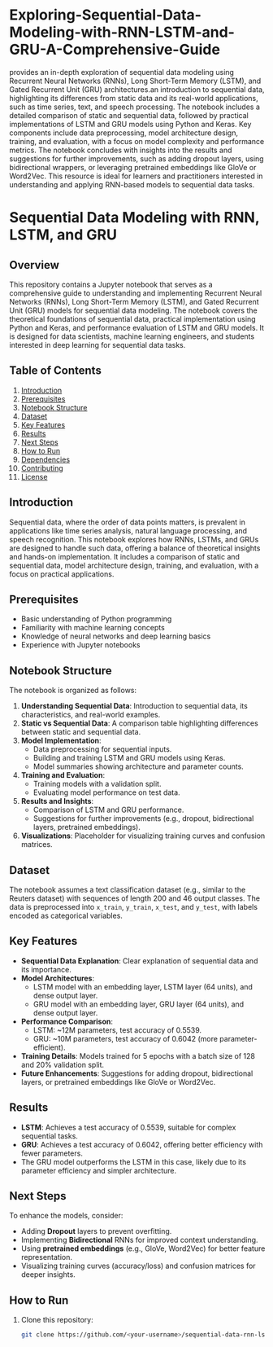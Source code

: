 # Exploring-Sequential-Data-Modeling-with-RNN-LSTM-and-GRU-A-Comprehensive-Guide
provides an in-depth exploration of sequential data modeling using Recurrent Neural Networks (RNNs), Long Short-Term Memory (LSTM), and Gated Recurrent Unit (GRU) architectures.an introduction to sequential data, highlighting its differences from static data and its real-world applications, such as time series, text, and speech processing.
The notebook includes a detailed comparison of static and sequential data, followed by practical implementations of LSTM and GRU models using Python and Keras. Key components include data preprocessing, model architecture design, training, and evaluation, with a focus on model complexity and performance metrics. The notebook concludes with insights into the results and suggestions for further improvements, such as adding dropout layers, using bidirectional wrappers, or leveraging pretrained embeddings like GloVe or Word2Vec. This resource is ideal for learners and practitioners interested in understanding and applying RNN-based models to sequential data tasks.
# Sequential Data Modeling with RNN, LSTM, and GRU

## Overview
This repository contains a Jupyter notebook that serves as a comprehensive guide to understanding and implementing Recurrent Neural Networks (RNNs), Long Short-Term Memory (LSTM), and Gated Recurrent Unit (GRU) models for sequential data modeling. The notebook covers the theoretical foundations of sequential data, practical implementation using Python and Keras, and performance evaluation of LSTM and GRU models. It is designed for data scientists, machine learning engineers, and students interested in deep learning for sequential data tasks.

## Table of Contents
1. [Introduction](#introduction)
2. [Prerequisites](#prerequisites)
3. [Notebook Structure](#notebook-structure)
4. [Dataset](#dataset)
5. [Key Features](#key-features)
6. [Results](#results)
7. [Next Steps](#next-steps)
8. [How to Run](#how-to-run)
9. [Dependencies](#dependencies)
10. [Contributing](#contributing)
11. [License](#license)

## Introduction
Sequential data, where the order of data points matters, is prevalent in applications like time series analysis, natural language processing, and speech recognition. This notebook explores how RNNs, LSTMs, and GRUs are designed to handle such data, offering a balance of theoretical insights and hands-on implementation. It includes a comparison of static and sequential data, model architecture design, training, and evaluation, with a focus on practical applications.

## Prerequisites
- Basic understanding of Python programming
- Familiarity with machine learning concepts
- Knowledge of neural networks and deep learning basics
- Experience with Jupyter notebooks

## Notebook Structure
The notebook is organized as follows:
1. **Understanding Sequential Data**: Introduction to sequential data, its characteristics, and real-world examples.
2. **Static vs Sequential Data**: A comparison table highlighting differences between static and sequential data.
3. **Model Implementation**:
   - Data preprocessing for sequential inputs.
   - Building and training LSTM and GRU models using Keras.
   - Model summaries showing architecture and parameter counts.
4. **Training and Evaluation**:
   - Training models with a validation split.
   - Evaluating model performance on test data.
5. **Results and Insights**:
   - Comparison of LSTM and GRU performance.
   - Suggestions for further improvements (e.g., dropout, bidirectional layers, pretrained embeddings).
6. **Visualizations**: Placeholder for visualizing training curves and confusion matrices.

## Dataset
The notebook assumes a text classification dataset (e.g., similar to the Reuters dataset) with sequences of length 200 and 46 output classes. The data is preprocessed into `x_train`, `y_train`, `x_test`, and `y_test`, with labels encoded as categorical variables.

## Key Features
- **Sequential Data Explanation**: Clear explanation of sequential data and its importance.
- **Model Architectures**:
  - LSTM model with an embedding layer, LSTM layer (64 units), and dense output layer.
  - GRU model with an embedding layer, GRU layer (64 units), and dense output layer.
- **Performance Comparison**:
  - LSTM: ~12M parameters, test accuracy of 0.5539.
  - GRU: ~10M parameters, test accuracy of 0.6042 (more parameter-efficient).
- **Training Details**: Models trained for 5 epochs with a batch size of 128 and 20% validation split.
- **Future Enhancements**: Suggestions for adding dropout, bidirectional layers, or pretrained embeddings like GloVe or Word2Vec.

## Results
- **LSTM**: Achieves a test accuracy of 0.5539, suitable for complex sequential tasks.
- **GRU**: Achieves a test accuracy of 0.6042, offering better efficiency with fewer parameters.
- The GRU model outperforms the LSTM in this case, likely due to its parameter efficiency and simpler architecture.

## Next Steps
To enhance the models, consider:
- Adding **Dropout** layers to prevent overfitting.
- Implementing **Bidirectional** RNNs for improved context understanding.
- Using **pretrained embeddings** (e.g., GloVe, Word2Vec) for better feature representation.
- Visualizing training curves (accuracy/loss) and confusion matrices for deeper insights.

## How to Run
1. Clone this repository:
   ```bash
   git clone https://github.com/<your-username>/sequential-data-rnn-lstm-gru.git
